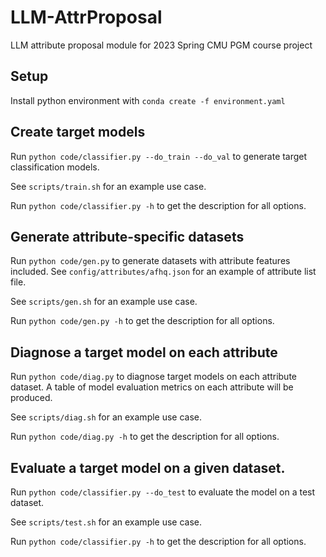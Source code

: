 # LLM-AttrProposal
LLM attribute proposal module for 2023 Spring CMU PGM course project

## Setup
Install python environment with `conda create -f environment.yaml`

## Create target models
Run `python code/classifier.py --do_train --do_val` to generate target classification models.

See `scripts/train.sh` for an example use case.

Run `python code/classifier.py -h` to get the description for all options.

## Generate attribute-specific datasets
Run `python code/gen.py` to generate datasets with attribute features included. See `config/attributes/afhq.json` for an example of attribute list file.

See `scripts/gen.sh` for an example use case.

Run `python code/gen.py -h` to get the description for all options.

## Diagnose a target model on each attribute
Run `python code/diag.py` to diagnose target models on each attribute dataset. A table of model evaluation metrics on each attribute will be produced.

See `scripts/diag.sh` for an example use case.

Run `python code/diag.py -h` to get the description for all options.

## Evaluate a target model on a given dataset.
Run `python code/classifier.py --do_test` to evaluate the model on a test dataset.

See `scripts/test.sh` for an example use case.

Run `python code/classifier.py -h` to get the description for all options.
